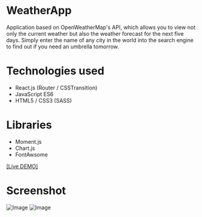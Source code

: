 # WeatherApp
Application based on OpenWeatherMap's API, which allows you to view not only the current weather but also the weather forecast for the next five days. Simply enter the name of any city in the world into the search engine to find out if you need an umbrella tomorrow.

# Technologies used

* React.js (Router / CSSTransition)
* JavaScript ES6
* HTML5 / CSS3 (SASS)

# Libraries

* Moment.js
* Chart.js
* FontAwsome


[[Live DEMO]](https://isthatthedeer.github.io/weather_app/)
 
# Screenshot

![Image](https://isthatthedeer.github.io/weather_app/static/js/mockups/Mockup.png)
![Image](https://isthatthedeer.github.io/weather_app/static/js/mockups/Mockup2.png)
